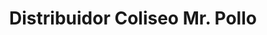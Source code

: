 ---
title: "Distribuidor Coliseo Mr. Pollo"
url: /quito/distribuidor-coliseo-mr-pollo/
shop: general
---